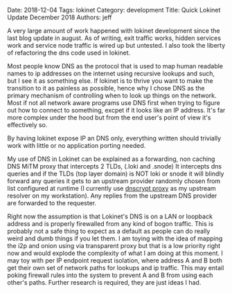 Date: 2018-12-04
Tags: lokinet
Category: development
Title: Quick Lokinet Update December 2018
Authors: jeff

A very large amount of work happened with lokinet development since the last blog update in august.
As of writing, exit traffic works, hidden services work and service node traffic is wired up but untested.
I also took the liberty of refactoring the dns code used in lokinet. 

Most people know DNS as the protocol that is used to map human readable names to ip addresses on the internet 
using recursive lookups and such, but I see it as something else. 
If lokinet is to thrive you want to make the transition to it as painless as possible, 
hence why I chose DNS as the primary mechanism of controlling when to look up things on the network.
Most if not all network aware programs use DNS first when trying to figure out how to connect to something, excpet if it looks like an IP address. It's far more complex under the hood but from the end user's point of view it's effectively so.

By having lokinet expose IP an DNS only, everything written should trivially work with little or no application porting needed. 

My use of DNS in Lokinet can be explained as a forwarding, non caching DNS MiTM proxy that intercepts 2 TLDs, (.loki and .snode)
It intercepts dns queries and if the TLDs (top layer domain) is NOT loki or snode it will blindly forward any queries it gets 
to an upstream provider randomly chosen from list configured at runtime 
(I currently use [dnscrypt proxy](https://dnscrypt.info) as my upstream resolver on my workstation). 
Any replies from the upstream DNS provider are forwarded to the requester.

Right now the assumption is that Lokinet's DNS is on a LAN or loopback address and is properly firewalled from any kind of bogon traffic. 
This is probably not a safe thing to expect as a default as people can do really weird and dumb things if you let them.
I am toying with the idea of mapping the i2p and onion using via transparent proxy but that is a low priority right now and would explode the complexity of what I am doing at this moment.
I may toy with per IP endpoint request isolation, where address A and B both get their own set of network paths for lookups and ip traffic. This may entail poking firewall rules into the system to prevent A and B from using each other's paths. Further research is required, they are just ideas I had.

